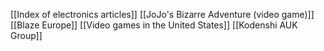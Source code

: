 [[Index of electronics articles]]
[[JoJo's Bizarre Adventure (video game)]]
[[Blaze Europe]]
[[Video games in the United States]]
[[Kodenshi AUK Group]]
